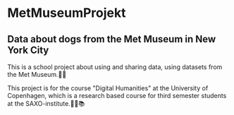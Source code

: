# MetMuseumProjekt
## Data about dogs from the Met Museum in New York City
This is a school project about using and sharing data, using datasets from the Met Museum.🐶🦴

This project is for the course "Digital Humanities" at the University of Copenhagen, which is a research based course for third semester students at the SAXO-institute.👩‍🏫📚
